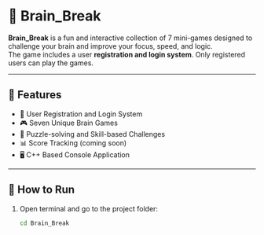 # 🧠 Brain_Break

**Brain_Break** is a fun and interactive collection of 7 mini-games designed to challenge your brain and improve your focus, speed, and logic.  
The game includes a user **registration and login system**. Only registered users can play the games.

---

## 🚀 Features

- 🔐 User Registration and Login System  
- 🎮 Seven Unique Brain Games  
- 🧩 Puzzle-solving and Skill-based Challenges  
- 📊 Score Tracking (coming soon)  
- 🖥️ C++ Based Console Application  

---

## 📂 How to Run

1. Open terminal and go to the project folder:
   ```bash
   cd Brain_Break
